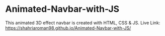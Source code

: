 # Animated-Navbar-with-JS
This animated 3D effect navbar is created with HTML, CSS &amp; JS.
Live Link: https://shahriaroman98.github.io/Animated-Navbar-with-JS/
